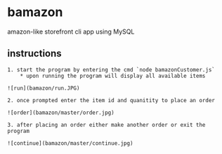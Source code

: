 # bamazon
amazon-like storefront cli app using MySQL

## instructions 
    1. start the program by entering the cmd `node bamazonCustomer.js`
        * upon running the program will display all available items

    ![run](bamazon/run.JPG)

    2. once prompted enter the item id and quanitity to place an order

    ![order](bamazon/master/order.jpg)

    3. after placing an order either make another order or exit the program

    ![continue](bamazon/master/continue.jpg)

